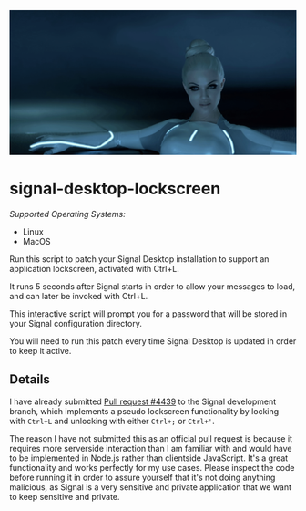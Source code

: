 ![signal-desktop-lockscreen](./animation.gif?raw=true)

# signal-desktop-lockscreen

*Supported Operating Systems:*
- Linux
- MacOS

Run this script to patch your Signal Desktop installation to support an application lockscreen, activated with Ctrl+L.

It runs 5 seconds after Signal starts in order to allow your messages to load, and can later be invoked with Ctrl+L.

This interactive script will prompt you for a password that will be stored in your Signal configuration directory.

You will need to run this patch every time Signal Desktop is updated in order to keep it active.

## Details

I have already submitted [Pull request #4439](https://github.com/signalapp/Signal-Desktop/pull/4439) to the Signal development branch, which implements a pseudo lockscreen functionality by locking with `Ctrl+L`
and unlocking with either `Ctrl+;` or `Ctrl+'`.

The reason I have not submitted this as an official pull request is because it requires more serverside interaction than I am familiar with and would have to be implemented in Node.js rather than clientside
JavaScript.  It's a great functionality and works perfectly for my use cases.  Please inspect the code before running it in order to assure yourself that it's not doing anything malicious, as Signal
is a very sensitive and private application that we want to keep sensitive and private.
